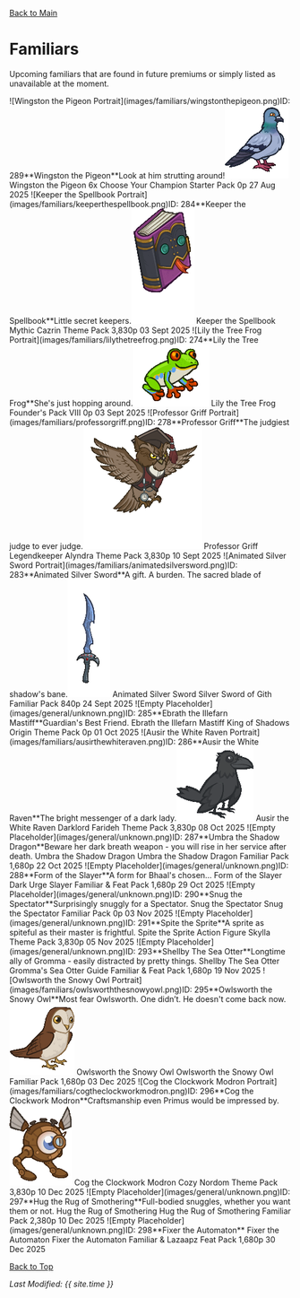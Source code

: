 [Back to Main](index.md)

# Familiars

Upcoming familiars that are found in future premiums or simply listed as unavailable at the moment.

<span class="skinTableColumn">
    <span class="skinTableRow">
        <span class="skinTableIcon">
            <span class="skinTooltipHolder" style="width:max-content">![Wingston the Pigeon Portrait](images/familiars/wingstonthepigeon.png)<span class="featTooltipContents">ID: 289**Wingston the Pigeon**Look at him strutting around!<img src="images/familiars/wingstonthepigeon.gif" alt="Wingston the Pigeon Model Gif" style="width:auto;height:auto;max-width:min-content;max-height:100%"></span></span>
        </span>
        <span class="skinTableName">
            Wingston the Pigeon
        </span>
        <span class="skinTableSource">
            6x Choose Your Champion Starter Pack
        </span>
        <span class="skinTableCost">
            0p
        </span>
        <span class="skinTableDate">
            27 Aug 2025
        </span>
    </span>
    <span class="skinTableRow">
        <span class="skinTableIcon">
            <span class="skinTooltipHolder" style="width:max-content">![Keeper the Spellbook Portrait](images/familiars/keeperthespellbook.png)<span class="featTooltipContents">ID: 284**Keeper the Spellbook**Little secret keepers.<img src="images/familiars/keeperthespellbook.gif" alt="Keeper the Spellbook Model Gif" style="width:auto;height:auto;max-width:min-content;max-height:100%"></span></span>
        </span>
        <span class="skinTableName">
            Keeper the Spellbook
        </span>
        <span class="skinTableSource">
            Mythic Cazrin Theme Pack
        </span>
        <span class="skinTableCost">
            3,830p
        </span>
        <span class="skinTableDate">
            03 Sept 2025
        </span>
    </span>
    <span class="skinTableRow">
        <span class="skinTableIcon">
            <span class="skinTooltipHolder" style="width:max-content">![Lily the Tree Frog Portrait](images/familiars/lilythetreefrog.png)<span class="featTooltipContents">ID: 274**Lily the Tree Frog**She's just hopping around.<img src="images/familiars/lilythetreefrog.gif" alt="Lily the Tree Frog Model Gif" style="width:auto;height:auto;max-width:min-content;max-height:100%"></span></span>
        </span>
        <span class="skinTableName">
            Lily the Tree Frog
        </span>
        <span class="skinTableSource">
            Founder's Pack VIII
        </span>
        <span class="skinTableCost">
            0p
        </span>
        <span class="skinTableDate">
            03 Sept 2025
        </span>
    </span>
    <span class="skinTableRow">
        <span class="skinTableIcon">
            <span class="skinTooltipHolder" style="width:max-content">![Professor Griff Portrait](images/familiars/professorgriff.png)<span class="featTooltipContents">ID: 278**Professor Griff**The judgiest judge to ever judge.<img src="images/familiars/professorgriff.gif" alt="Professor Griff Model Gif" style="width:auto;height:auto;max-width:min-content;max-height:100%"></span></span>
        </span>
        <span class="skinTableName">
            Professor Griff
        </span>
        <span class="skinTableSource">
            Legendkeeper Alyndra Theme Pack
        </span>
        <span class="skinTableCost">
            3,830p
        </span>
        <span class="skinTableDate">
            10 Sept 2025
        </span>
    </span>
    <span class="skinTableRow">
        <span class="skinTableIcon">
            <span class="skinTooltipHolder" style="width:max-content">![Animated Silver Sword Portrait](images/familiars/animatedsilversword.png)<span class="featTooltipContents">ID: 283**Animated Silver Sword**A gift. A burden. The sacred blade of shadow's bane.<img src="images/familiars/animatedsilversword.gif" alt="Animated Silver Sword Model Gif" style="width:auto;height:auto;max-width:min-content;max-height:100%"></span></span>
        </span>
        <span class="skinTableName">
            Animated Silver Sword
        </span>
        <span class="skinTableSource">
            Silver Sword of Gith Familiar Pack
        </span>
        <span class="skinTableCost">
            840p
        </span>
        <span class="skinTableDate">
            24 Sept 2025
        </span>
    </span>
    <span class="skinTableRow">
        <span class="skinTableIcon">
            <span class="skinTooltipHolder" style="width:max-content">![Empty Placeholder](images/general/unknown.png)<span class="featTooltipContents">ID: 285**Ebrath the Illefarn Mastiff**Guardian's Best Friend.</span></span>
        </span>
        <span class="skinTableName">
            Ebrath the Illefarn Mastiff
        </span>
        <span class="skinTableSource">
            King of Shadows Origin Theme Pack
        </span>
        <span class="skinTableCost">
            0p
        </span>
        <span class="skinTableDate">
            01 Oct 2025
        </span>
    </span>
    <span class="skinTableRow">
        <span class="skinTableIcon">
            <span class="skinTooltipHolder" style="width:max-content">![Ausir the White Raven Portrait](images/familiars/ausirthewhiteraven.png)<span class="featTooltipContents">ID: 286**Ausir the White Raven**The bright messenger of a dark lady.<img src="images/familiars/ausirthewhiteraven.gif" alt="Ausir the White Raven Model Gif" style="width:auto;height:auto;max-width:min-content;max-height:100%"></span></span>
        </span>
        <span class="skinTableName">
            Ausir the White Raven
        </span>
        <span class="skinTableSource">
            Darklord Farideh Theme Pack
        </span>
        <span class="skinTableCost">
            3,830p
        </span>
        <span class="skinTableDate">
            08 Oct 2025
        </span>
    </span>
    <span class="skinTableRow">
        <span class="skinTableIcon">
            <span class="skinTooltipHolder" style="width:max-content">![Empty Placeholder](images/general/unknown.png)<span class="featTooltipContents">ID: 287**Umbra the Shadow Dragon**Beware her dark breath weapon - you will rise in her service after death.</span></span>
        </span>
        <span class="skinTableName">
            Umbra the Shadow Dragon
        </span>
        <span class="skinTableSource">
            Umbra the Shadow Dragon Familiar Pack
        </span>
        <span class="skinTableCost">
            1,680p
        </span>
        <span class="skinTableDate">
            22 Oct 2025
        </span>
    </span>
    <span class="skinTableRow">
        <span class="skinTableIcon">
            <span class="skinTooltipHolder" style="width:max-content">![Empty Placeholder](images/general/unknown.png)<span class="featTooltipContents">ID: 288**Form of the Slayer**A form for Bhaal's chosen…</span></span>
        </span>
        <span class="skinTableName">
            Form of the Slayer
        </span>
        <span class="skinTableSource">
            Dark Urge Slayer Familiar & Feat Pack
        </span>
        <span class="skinTableCost">
            1,680p
        </span>
        <span class="skinTableDate">
            29 Oct 2025
        </span>
    </span>
    <span class="skinTableRow">
        <span class="skinTableIcon">
            <span class="skinTooltipHolder" style="width:max-content">![Empty Placeholder](images/general/unknown.png)<span class="featTooltipContents">ID: 290**Snug the Spectator**Surprisingly snuggly for a Spectator.</span></span>
        </span>
        <span class="skinTableName">
            Snug the Spectator
        </span>
        <span class="skinTableSource">
            Snug the Spectator Familiar Pack
        </span>
        <span class="skinTableCost">
            0p
        </span>
        <span class="skinTableDate">
            03 Nov 2025
        </span>
    </span>
    <span class="skinTableRow">
        <span class="skinTableIcon">
            <span class="skinTooltipHolder" style="width:max-content">![Empty Placeholder](images/general/unknown.png)<span class="featTooltipContents">ID: 291**Spite the Sprite**A sprite as spiteful as their master is frightful.</span></span>
        </span>
        <span class="skinTableName">
            Spite the Sprite
        </span>
        <span class="skinTableSource">
            Action Figure Skylla Theme Pack
        </span>
        <span class="skinTableCost">
            3,830p
        </span>
        <span class="skinTableDate">
            05 Nov 2025
        </span>
    </span>
    <span class="skinTableRow">
        <span class="skinTableIcon">
            <span class="skinTooltipHolder" style="width:max-content">![Empty Placeholder](images/general/unknown.png)<span class="featTooltipContents">ID: 293**Shellby The Sea Otter**Longtime ally of Gromma - easily distracted by pretty things.</span></span>
        </span>
        <span class="skinTableName">
            Shellby The Sea Otter
        </span>
        <span class="skinTableSource">
            Gromma's Sea Otter Guide Familiar & Feat Pack
        </span>
        <span class="skinTableCost">
            1,680p
        </span>
        <span class="skinTableDate">
            19 Nov 2025
        </span>
    </span>
    <span class="skinTableRow">
        <span class="skinTableIcon">
            <span class="skinTooltipHolder" style="width:max-content">![Owlsworth the Snowy Owl Portrait](images/familiars/owlsworththesnowyowl.png)<span class="featTooltipContents">ID: 295**Owlsworth the Snowy Owl**Most fear Owlsworth. One didn’t. He doesn't come back now.<img src="images/familiars/owlsworththesnowyowl.gif" alt="Owlsworth the Snowy Owl Model Gif" style="width:auto;height:auto;max-width:min-content;max-height:100%"></span></span>
        </span>
        <span class="skinTableName">
            Owlsworth the Snowy Owl
        </span>
        <span class="skinTableSource">
            Owlsworth the Snowy Owl Familiar Pack
        </span>
        <span class="skinTableCost">
            1,680p
        </span>
        <span class="skinTableDate">
            03 Dec 2025
        </span>
    </span>
    <span class="skinTableRow">
        <span class="skinTableIcon">
            <span class="skinTooltipHolder" style="width:max-content">![Cog the Clockwork Modron Portrait](images/familiars/cogtheclockworkmodron.png)<span class="featTooltipContents">ID: 296**Cog the Clockwork Modron**Craftsmanship even Primus would be impressed by.<img src="images/familiars/cogtheclockworkmodron.gif" alt="Cog the Clockwork Modron Model Gif" style="width:auto;height:auto;max-width:min-content;max-height:100%"></span></span>
        </span>
        <span class="skinTableName">
            Cog the Clockwork Modron
        </span>
        <span class="skinTableSource">
            Cozy Nordom Theme Pack
        </span>
        <span class="skinTableCost">
            3,830p
        </span>
        <span class="skinTableDate">
            10 Dec 2025
        </span>
    </span>
    <span class="skinTableRow">
        <span class="skinTableIcon">
            <span class="skinTooltipHolder" style="width:max-content">![Empty Placeholder](images/general/unknown.png)<span class="featTooltipContents">ID: 297**Hug the Rug of Smothering**Full-bodied snuggles, whether you want them or not.</span></span>
        </span>
        <span class="skinTableName">
            Hug the Rug of Smothering
        </span>
        <span class="skinTableSource">
            Hug the Rug of Smothering Familiar Pack
        </span>
        <span class="skinTableCost">
            2,380p
        </span>
        <span class="skinTableDate">
            10 Dec 2025
        </span>
    </span>
    <span class="skinTableRow">
        <span class="skinTableIcon">
            <span class="skinTooltipHolder" style="width:max-content">![Empty Placeholder](images/general/unknown.png)<span class="featTooltipContents">ID: 298**Fixer the Automaton**</span></span>
        </span>
        <span class="skinTableName">
            Fixer the Automaton
        </span>
        <span class="skinTableSource">
            Fixer the Automaton Familiar & Lazaapz Feat Pack
        </span>
        <span class="skinTableCost">
            1,680p
        </span>
        <span class="skinTableDate">
            30 Dec 2025
        </span>
    </span>
</span>

[Back to Top](#top)

*Last Modified: {{ site.time }}*